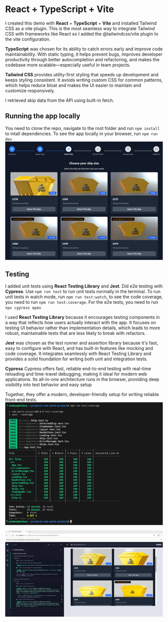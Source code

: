 # React + TypeScript + Vite

I created this demo with **React** + **TypeScript** + **Vite** and installed Tailwind CSS as a vite plugin. This is the most seamless way to integrate Tailwind CSS with frameworks like React so I added the @tailwindcss/vite plugin to the vite configuration.

**TypeScript** was chosen for its ability to catch errors early and improve code maintainability. With static typing, it helps prevent bugs, improves developer productivity through better autocompletion and refactoring, and makes the codebase more scalable—especially useful in team projects.

**Tailwind CSS** provides utility-first styling that speeds up development and keeps styling consistent. It avoids writing custom CSS for common patterns, which helps reduce bloat and makes the UI easier to maintain and customize responsively.

I retrieved skip data from the API using built-in fetch.

## Running the app locally

You need to clone the repo, navigate to the root folder and run `npm install` to intall dependencies. To see the app locally in your browser, run `npm run dev`
![app](https://github.com/asabahebwa/rem-waste-project/blob/master/src/assets/skipapp.png)

## Testing

I added unit tests using **React Testing Library** and **Jest**. Did e2e testing with **Cypress**. Use `npm run test` to run unit tests normally in the terminal. To run unit tests in watch mode, run `npm run test:watch`, to see the code coverage, you need to run `npm run test:coverage`. For the e2e tests, you need to run `npx cypress open`

I used **React Testing Library** because it encourages testing components in a way that reflects how users actually interact with the app. It focuses on testing UI behavior rather than implementation details, which leads to more robust, maintainable tests that are less likely to break with refactors.

**Jest** was chosen as the test runner and assertion library because it's fast, easy to configure with React, and has built-in features like mocking and code coverage. It integrates seamlessly with React Testing Library and provides a solid foundation for writing both unit and integration tests.

**Cypress** Cypress offers fast, reliable end-to-end testing with real-time reloading and time-travel debugging, making it ideal for modern web applications. Its all-in-one architecture runs in the browser, providing deep visibility into test behavior and easy setup


Together, they offer a modern, developer-friendly setup for writing reliable front-end tests.
![test coverage](https://github.com/asabahebwa/rem-waste-project/blob/master/src/assets/codecoverage.png)

![e2e cypress](https://github.com/asabahebwa/rem-waste-project/blob/master/src/assets/cypress.png)

